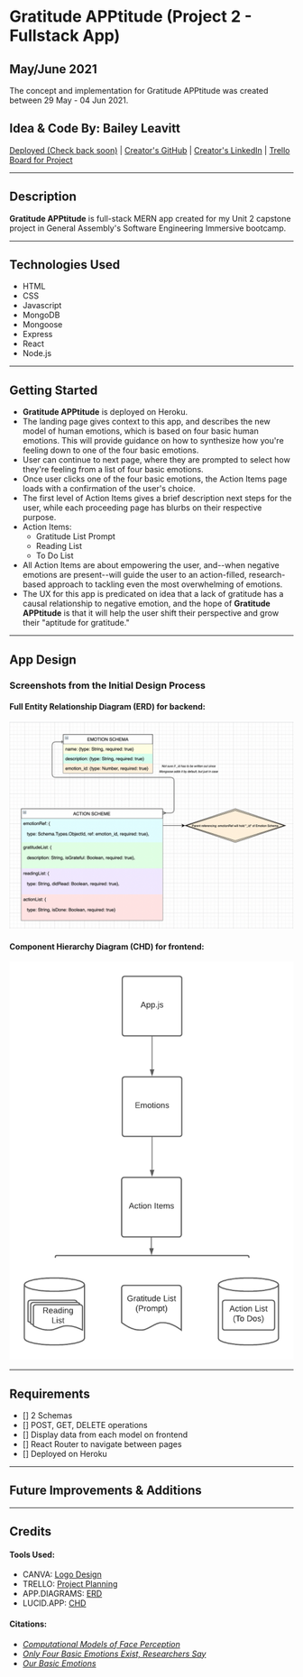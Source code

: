 # Gratitude APPtitude (Project 2 - Fullstack App)
## May/June 2021
The concept and implementation for Gratitude APPtitude was created between 29 May - 04 Jun 2021.

## Idea & Code By: Bailey Leavitt

[Deployed (Check back soon)]() | [Creator's GitHub](https://www.github.com/baileyjean) | [Creator's LinkedIn](https://www.linkedin.com/in/baileyleavitt) | [Trello Board for Project](https://trello.com/b/OdlXsOEn/gratitudeapptitude)

***

## Description

**Gratitude APPtitude** is full-stack MERN app created for my Unit 2 capstone project in General Assembly's Software Engineering Immersive bootcamp. 

***

## Technologies Used
* HTML
* CSS
* Javascript
* MongoDB
* Mongoose
* Express
* React
* Node.js

***

## Getting Started
* **Gratitude APPtitude** is deployed on Heroku.
* The landing page gives context to this app, and describes the new model of human emotions, which is based on four basic human emotions. This will provide guidance on how to synthesize how you're feeling down to one of the four basic emotions.
* User can continue to next page, where they are prompted to select how they're feeling from a list of four basic emotions.
* Once user clicks one of the four basic emotions, the Action Items page loads with a confirmation of the user's choice.
* The first level of Action Items gives a brief description next steps for the user, while each proceeding page has blurbs on their respective purpose.
* Action Items: 
  * Gratitude List Prompt
  * Reading List
  * To Do List
* All Action Items are about empowering the user, and--when negative emotions are present--will guide the user to an action-filled, research-based approach to tackling even the most overwhelming of emotions.
* The UX for this app is predicated on idea that a lack of gratitude has a causal relationship to negative emotion, and the hope of **Gratitude APPtitude** is that it will help the user shift their perspective and grow their "aptitude for gratitude."

***

## App Design
### Screenshots from the Initial Design Process

#### Full Entity Relationship Diagram (ERD) for backend:
![ERD](./ERD.png)
#### Component Hierarchy Diagram (CHD) for frontend:
![CHD](./CHD.png)

***

## Requirements
- [] 2 Schemas
- [] POST, GET, DELETE operations
- [] Display data from each model on frontend
- [] React Router to navigate between pages
- [] Deployed on Heroku

***

## Future Improvements & Additions

***

## Credits
#### Tools Used:
- CANVA: [Logo Design](https://www.canva.com/)
- TRELLO: [Project Planning](https://trello.com/b/OdlXsOEn/gratitudeapptitude)
- APP.DIAGRAMS: [ERD](https://app.diagrams.net/)
- LUCID.APP: [CHD](https://www.lucidchart.com/pages/)

#### Citations:
- *[Computational Models of Face Perception](https://www.ncbi.nlm.nih.gov/pmc/articles/PMC5754021/)*
- *[Only Four Basic Emotions Exist, Researchers Say](http://www.sci-news.com/othersciences/psychology/science-four-basic-emotions-01742.html)*
- *[Our Basic Emotions](https://online.uwa.edu/infographics/basic-emotions/)*

